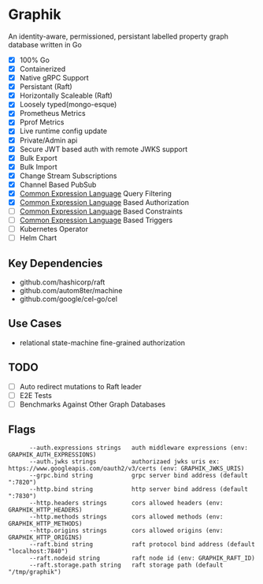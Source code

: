 # Graphik

An identity-aware, permissioned, persistant labelled property graph database written in Go

- [x] 100% Go
- [x] Containerized
- [x] Native gRPC Support
- [x] Persistant (Raft)
- [x] Horizontally Scaleable (Raft)
- [x] Loosely typed(mongo-esque)
- [x] Prometheus Metrics
- [x] Pprof Metrics
- [x] Live runtime config update
- [x] Private/Admin api
- [x] Secure JWT based auth with remote JWKS support
- [x] Bulk Export
- [x] Bulk Import
- [x] Change Stream Subscriptions
- [x] Channel Based PubSub
- [x] [Common Expression Language](https://opensource.google/projects/cel) Query Filtering
- [x] [Common Expression Language](https://opensource.google/projects/cel) Based Authorization
- [ ] [Common Expression Language](https://opensource.google/projects/cel) Based Constraints
- [ ] [Common Expression Language](https://opensource.google/projects/cel) Based Triggers
- [ ] Kubernetes Operator
- [ ] Helm Chart

## Key Dependencies

- github.com/hashicorp/raft
- github.com/autom8ter/machine
- github.com/google/cel-go/cel

## Use Cases

- relational state-machine fine-grained authorization

## TODO

- [ ] Auto redirect mutations to Raft leader
- [ ] E2E Tests
- [ ] Benchmarks Against Other Graph Databases

## Flags

```text
      --auth.expressions strings   auth middleware expressions (env: GRAPHIK_AUTH_EXPRESSIONS)
      --auth.jwks strings          authorizaed jwks uris ex: https://www.googleapis.com/oauth2/v3/certs (env: GRAPHIK_JWKS_URIS)
      --grpc.bind string           grpc server bind address (default ":7820")
      --http.bind string           http server bind address (default ":7830")
      --http.headers strings       cors allowed headers (env: GRAPHIK_HTTP_HEADERS)
      --http.methods strings       cors allowed methods (env: GRAPHIK_HTTP_METHODS)
      --http.origins strings       cors allowed origins (env: GRAPHIK_HTTP_ORIGINS)
      --raft.bind string           raft protocol bind address (default "localhost:7840")
      --raft.nodeid string         raft node id (env: GRAPHIK_RAFT_ID)
      --raft.storage.path string   raft storage path (default "/tmp/graphik")

```

